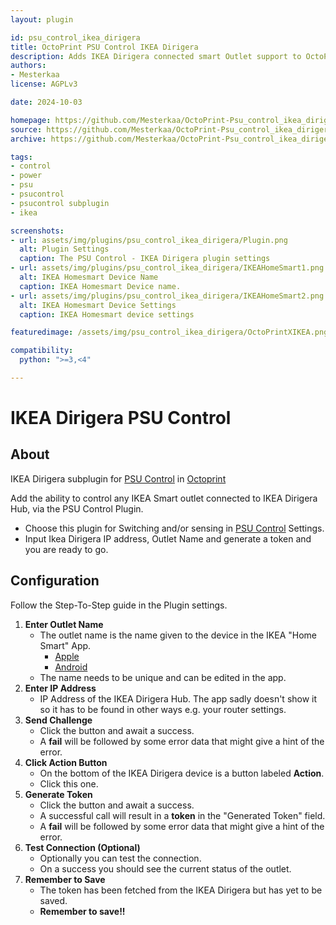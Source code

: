 ```yaml
---
layout: plugin

id: psu_control_ikea_dirigera
title: OctoPrint PSU Control IKEA Dirigera
description: Adds IKEA Dirigera connected smart Outlet support to OctoPrint-PSUControl as a sub-plugin
authors:
- Mesterkaa
license: AGPLv3

date: 2024-10-03

homepage: https://github.com/Mesterkaa/OctoPrint-Psu_control_ikea_dirigera
source: https://github.com/Mesterkaa/OctoPrint-Psu_control_ikea_dirigera
archive: https://github.com/Mesterkaa/OctoPrint-Psu_control_ikea_dirigera/archive/master.zip

tags:
- control
- power
- psu
- psucontrol
- psucontrol subplugin
- ikea

screenshots:
- url: assets/img/plugins/psu_control_ikea_dirigera/Plugin.png
  alt: Plugin Settings
  caption: The PSU Control - IKEA Dirigera plugin settings
- url: assets/img/plugins/psu_control_ikea_dirigera/IKEAHomeSmart1.png
  alt: IKEA Homesmart Device Name
  caption: IKEA Homesmart Device name.
- url: assets/img/plugins/psu_control_ikea_dirigera/IKEAHomeSmart2.png
  alt: IKEA Homesmart Device Settings
  caption: IKEA Homesmart device settings

featuredimage: /assets/img/psu_control_ikea_dirigera/OctoPrintXIKEA.png

compatibility:
  python: ">=3,<4"

---
```

# IKEA Dirigera PSU Control
## About

IKEA Dirigera subplugin for [PSU Control](https://github.com/kantlivelong/OctoPrint-PSUControl) in [Octoprint](https://octoprint.org/)

Add the ability to control any IKEA Smart outlet connected to IKEA Dirigera Hub, via the PSU Control Plugin.

- Choose this plugin for Switching and/or sensing in [PSU Control](https://github.com/kantlivelong/OctoPrint-PSUControl) Settings.
- Input Ikea Dirigera IP address, Outlet Name and generate a token and you are ready to go.

## Configuration

Follow the Step-To-Step guide in the Plugin settings.
1. **Enter Outlet Name**
    - The outlet name is the name given to the device in the IKEA "Home Smart" App.
        - [Apple](https://apps.apple.com/us/app/ikea-home-smart/id1633226273)
        - [Android](https://play.google.com/store/apps/details?id=com.ikea.inter.homesmart.system2)
    - The name needs to be unique and can be edited in the app.
2. **Enter IP Address**
    - IP Address of the IKEA Dirigera Hub. The app sadly doesn't show it so it has to be found in other ways e.g. your router settings.
3. **Send Challenge**
    - Click the button and await a success.
    - A **fail** will be followed by some error data that might give a hint of the error.
4. **Click Action Button**
    - On the bottom of the IKEA Dirigera device is a button labeled **Action**.
    - Click this one.
5. **Generate Token**
    - Click the button and await a success.
    - A successful call will result in a **token** in the "Generated Token" field.
    - A **fail** will be followed by some error data that might give a hint of the error.
6. **Test Connection (Optional)**
    - Optionally you can test the connection.
    - On a success you should see the current status of the outlet.
7. **Remember to Save**
    - The token has been fetched from the IKEA Dirigera but has yet to be saved.
    - **Remember to save!!**
